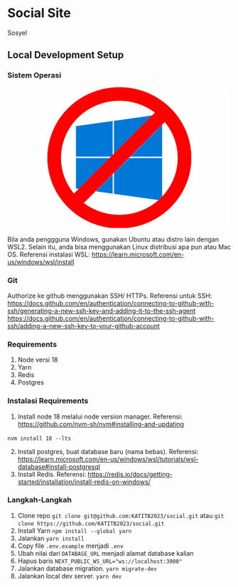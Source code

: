 # Social Site

Sosyel

## Local Development Setup

### Sistem Operasi

![Alt text](readme/no-windows.png)

Bila anda penggguna Windows, gunakan Ubuntu atau distro lain dengan WSL2. Selain itu, anda bisa menggunakan Linux distribusi apa pun atau Mac OS. Referensi instalasi WSL: https://learn.microsoft.com/en-us/windows/wsl/install

### Git

Authorize ke github menggunakan SSH/ HTTPs. Referensi untuk SSH:
https://docs.github.com/en/authentication/connecting-to-github-with-ssh/generating-a-new-ssh-key-and-adding-it-to-the-ssh-agent
https://docs.github.com/en/authentication/connecting-to-github-with-ssh/adding-a-new-ssh-key-to-your-github-account

### Requirements

1. Node versi 18
2. Yarn
3. Redis
4. Postgres

### Instalasi Requirements

1. Install node 18 melalui node version manager. Referensi: https://github.com/nvm-sh/nvm#installing-and-updating

`nvm install 18 --lts`

2. Install postgres, buat database baru (nama bebas). Referensi: https://learn.microsoft.com/en-us/windows/wsl/tutorials/wsl-database#install-postgresql
3. Install Redis. Referensi: https://redis.io/docs/getting-started/installation/install-redis-on-windows/

### Langkah-Langkah

1. Clone repo `git clone git@github.com:KATITB2023/social.git` atau `git clone https://github.com/KATITB2023/social.git`
2. Install Yarn `npm install --global yarn`
3. Jalankan `yarn install`
4. Copy file `.env.example` menjadi `.env`
5. Ubah nilai dari `DATABASE_URL` menjadi alamat database kalian
6. Hapus baris `NEXT_PUBLIC_WS_URL="ws://localhost:3000"`
7. Jalankan database migration. `yarn migrate-dev`
8. Jalankan local dev server. `yarn dev`